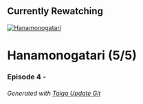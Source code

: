 ﻿
## Currently Rewatching

[![Hanamonogatari](https://s4.anilist.co/file/anilistcdn/media/anime/cover/medium/bx20593-Y7r9YayAjo9g.jpg)](https://anilist.co/anime/20593)

# Hanamonogatari (5/5)

### Episode 4 - 

###### *Generated with [Taiga Update Git](https://github.com/nike4613/taiga-update-git)*